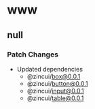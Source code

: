 # www

## null
### Patch Changes

- Updated dependencies
  - @zincui/box@0.0.1
  - @zincui/button@0.0.1
  - @zincui/input@0.0.1
  - @zincui/table@0.0.1

